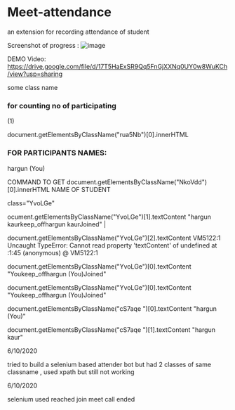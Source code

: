 # Meet-attendance
an extension for recording attendance of student 

Screenshot of progress :
![image](https://user-images.githubusercontent.com/56452820/115463442-712cb600-a249-11eb-83d7-7e8730e03640.png)

DEMO Video:
https://drive.google.com/file/d/17T5HaExSR9Qq5FnGjXXNq0UY0w8WuKCh/view?usp=sharing


some class name 
### for counting no of participating
<span class="rua5Nb" jsname="EydYod">(1)</span>   

document.getElementsByClassName("rua5Nb")[0].innerHTML

### FOR PARTICIPANTS NAMES:
<div class="cS7aqe NkoVdd">hargun (You)</div>

COMMAND TO GET 
document.getElementsByClassName("NkoVdd")[0].innerHTML NAME OF STUDENT 


class="YvoLGe"


ocument.getElementsByClassName("YvoLGe")[1].textContent
"hargun kaurkeep_offhargun kaurJoined"  |


document.getElementsByClassName("YvoLGe")[2].textContent
VM5122:1 Uncaught TypeError: Cannot read property 'textContent' of undefined
    at <anonymous>:1:45
(anonymous) @ VM5122:1
    
document.getElementsByClassName("YvoLGe")[0].textContent
"Youkeep_offhargun (You)Joined"


document.getElementsByClassName("YvoLGe")[0].textContent
"Youkeep_offhargun (You)Joined"


document.getElementsByClassName("cS7aqe ")[0].textContent
"hargun (You)"


document.getElementsByClassName("cS7aqe ")[1].textContent
"hargun kaur"


6/10/2020

tried to build a selenium based attender bot but had 2 classes of same classname , used xpath but still not working 

6/10/2020

selenium used reached join meet call ended




